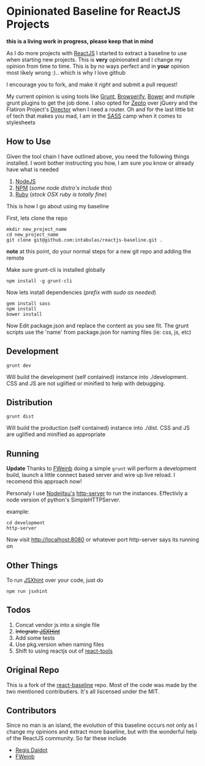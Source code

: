 Opinionated Baseline for ReactJS Projects
==========================================

**this is a living work in progress, please keep that in mind**

As I do more projects with [ReactJS](http://facebook.github.io/react/) I started to extract a baseline to use when starting new projects. This is **very** opinionated and I change my opinion from time to time. This is by no ways perfect and in **your** opinion most likely wrong :).. which is why I love github

I encourage you to fork, and make it *right* and submit a pull request!

My current opinion is using tools like [Grunt](http://gruntjs.com/), [Browserify](http://browserify.org/), [Bower](http://bower.io/) and mutiple grunt plugins to get the job done. I also opted for [Zepto](http://zeptojs.com/) over jQuery and the Flatiron Project's [Director](https://github.com/flatiron/director) when I need a router. Oh and for the last little bit of tech that makes you mad, I am in the [SASS](http://sass-lang.com/) camp when it comes to stylesheets

How to Use
----------

Given the tool chain I have outlined above, you need the following things installed. I wont bother instructing you how, I am sure you know or already have what is needed

1. [NodeJS](http://nodejs.org/) 
2. [NPM](http://npmjs.org)  (*some node distro's include this*)
3. [Ruby](https://www.ruby-lang.org/) (*stock OSX ruby is totally fine*)	


This is how I go about using my baseline


First, lets clone the repo 

```
mkdir new_project_name
cd new_project_name
git clone git@github.com:intabulas/reactjs-baseline.git .

```

**note** at this point, do your normal steps for a new git repo and adding the remote

Make sure grunt-cli is installed globally

```
npm install -g grunt-cli
```

Now lets install dependencies (*prefix with sudo as needed*)

```
gem install sass
npm install
bower install
``` 

Now Edit package.json and replace the content as you see fit. The grunt scripts use the 'name' from package.json for naming files (ie: css, js, etc)


Development
-----------

```
grunt dev
```

Will build the development (self contained) instance into ./development. CSS and JS are not uglified or minified to help with debugging.

Distribution
------------

```
grunt dist
```

Will build the production (self contained) instance into ./dist. CSS and JS are uglified and minified as appropriate


Running
-------

**Update** Thanks to [FWeinb](https://github.com/FWeinb) doing a simple ```grunt``` will perform a development build, launch a little connect based server and wire up live reload. I recomend this approach now!


Personaly I use [Nodejitsu's](https://www.nodejitsu.com/) [http-server](https://github.com/nodeapps/http-server) to run the instances. Effectivly a node version of python's SimpleHTTPServer.

example:

```
cd development
http-server
```

Now visit [http://localhost:8080](http://localhost:8080) or whatever port http-server says its running on

Other Things
------------

To run [JSXhint](https://github.com/CondeNast/JSXHint) over your code, just do 

```
npm run jsxhint
```

Todos
-----

1. Concat vendor js into a single file
2. ~~Integrate [JSXHint](https://github.com/CondeNast/JSXHint)~~
3. Add some tests
4. Use pkg.version when naming files
5. Shift to using reactjs out of [react-tools](https://npmjs.org/package/react-tools)


Original Repo
------------

This is a fork of the [react-baseline](https://github.com/intabulas/reactjs-baseline) repo.  Most of
the code was made by the two mentioned contributiers.  It's all liscensed under the MIT.

Contributors
------------

Since no man is an island, the evolution of this baseline occurs not only as I change my opinions and extract more baseline, but with the wonderful help of the ReactJS community. So far these include

* [Regis Daidot](https://github.com/rgaidot)
* [FWeinb](https://github.com/FWeinb)
